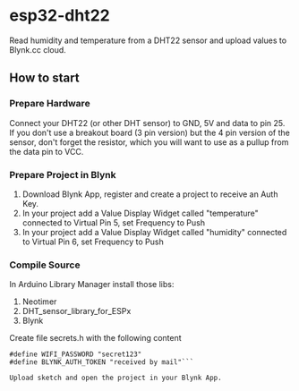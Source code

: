 # esp32-dht22

Read humidity and temperature from a DHT22 sensor and upload values to Blynk.cc cloud.

## How to start

### Prepare Hardware

Connect your DHT22 (or other DHT sensor) to GND, 5V and data to pin 25.
If you don't use a breakout board (3 pin version) but the 4 pin version of the sensor, don't forget the resistor, which you will want to use as a pullup from the data pin to VCC.

### Prepare Project in Blynk

1. Download Blynk App, register and create a project to receive an Auth Key.
2. In your project add a Value Display Widget called "temperature" connected to Virtual Pin 5, set Frequency to Push
3. In your project add a Value Display Widget called "humidity" connected to Virtual Pin 6, set Frequency to Push

### Compile Source

In Arduino Library Manager install those libs:

1. Neotimer
2. DHT_sensor_library_for_ESPx
3. Blynk

Create file secrets.h with the following content
```#define WIFI_SSID "yourssid"
#define WIFI_PASSWORD "secret123"
#define BLYNK_AUTH_TOKEN "received by mail"```

Upload sketch and open the project in your Blynk App.